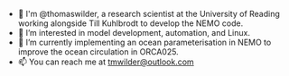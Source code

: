 - 👋 I'm @thomaswilder, a research scientist at the University of Reading working alongside Till Kuhlbrodt to develop the NEMO code.
- 👀 I’m interested in model development, automation, and Linux.
- 🌱 I’m currently implementing an ocean parameterisation in NEMO to improve the ocean circulation in ORCA025.
- 📫 You can reach me at tmwilder@outlook.com

<!---
tomwilder/tomwilder is a ✨ special ✨ repository because its `README.md` (this file) appears on your GitHub profile.
You can click the Preview link to take a look at your changes.
--->
